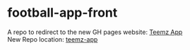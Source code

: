 # football-app-front
A repo to redirect to the new GH pages website: [Teemz App](https://teemz-app.github.io/teemz-frontend/) <br>
New Repo location: [teemz-app](https://github.com/teemz-app)
